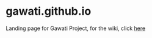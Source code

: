# gawati.github.io
Landing page for Gawati Project, for the wiki, click [here](https://github.com/gawati/gawati.github.io/wiki)
